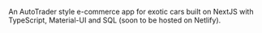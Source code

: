 An AutoTrader style e-commerce app for exotic cars built on NextJS with TypeScript, Material-UI and SQL (soon to be hosted on Netlify).
